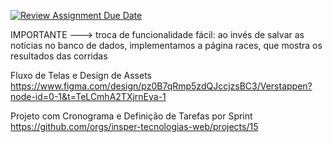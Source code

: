 [![Review Assignment Due Date](https://classroom.github.com/assets/deadline-readme-button-22041afd0340ce965d47ae6ef1cefeee28c7c493a6346c4f15d667ab976d596c.svg)](https://classroom.github.com/a/jLW-plfN)

IMPORTANTE ---> troca de funcionalidade fácil: ao invés de salvar as notícias no banco de dados, implementamos a página races, que mostra os resultados das corridas

Fluxo de Telas e Design de Assets
    https://www.figma.com/design/pz0B7qRmp5zdQJccjzsBC3/Verstappen?node-id=0-1&t=TeLCmhA2TXjrnEya-1

Projeto com Cronograma e Definição de Tarefas por Sprint
    https://github.com/orgs/insper-tecnologias-web/projects/15